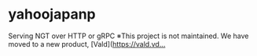 # yahoojapanp
Serving NGT over HTTP or gRPC ※This project is not maintained. We have moved to a new product, [Vald](https://vald.vd…
